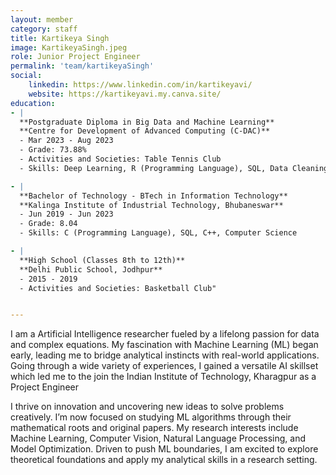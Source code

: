 ```yaml
---
layout: member
category: staff
title: Kartikeya Singh
image: KartikeyaSingh.jpeg
role: Junior Project Engineer
permalink: 'team/kartikeyaSingh'
social:
    linkedin: https://www.linkedin.com/in/kartikeyavi/
    website: https://kartikeyavi.my.canva.site/
education:
- |
  **Postgraduate Diploma in Big Data and Machine Learning**  
  **Centre for Development of Advanced Computing (C-DAC)**  
  - Mar 2023 - Aug 2023  
  - Grade: 73.88%  
  - Activities and Societies: Table Tennis Club  
  - Skills: Deep Learning, R (Programming Language), SQL, Data Cleaning, Big Data, Data Engineering, Apache Kafka, Machine Learning, Data Analytics, Apache Spark, Python (Programming Language), Linux

- |
  **Bachelor of Technology - BTech in Information Technology**  
  **Kalinga Institute of Industrial Technology, Bhubaneswar**  
  - Jun 2019 - Jun 2023  
  - Grade: 8.04  
  - Skills: C (Programming Language), SQL, C++, Computer Science

- |
  **High School (Classes 8th to 12th)**
  **Delhi Public School, Jodhpur**  
  - 2015 - 2019  
  - Activities and Societies: Basketball Club"


---
```

I am a Artificial Intelligence researcher fueled by a lifelong passion for data and
complex equations. My fascination with Machine Learning (ML) began early, leading
me to bridge analytical instincts with real-world applications. Going through a wide
variety of experiences, I gained a versatile AI skillset which led me to the join the
Indian Institute of Technology, Kharagpur as a Project Engineer

I thrive on innovation and uncovering new ideas to solve problems creatively.  I’m now
focused on studying ML algorithms through their mathematical roots and original
papers. My research interests include Machine Learning, Computer Vision, Natural
Language Processing, and Model Optimization. Driven to push ML boundaries, I am
excited to explore theoretical foundations and apply my analytical skills in a research
setting.